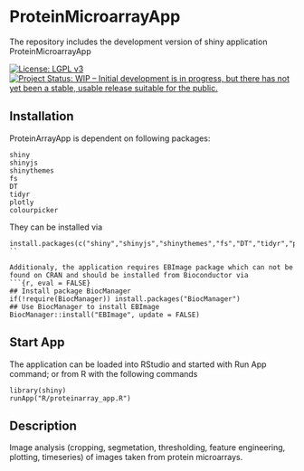 
# ProteinMicroarrayApp
The repository includes the development version of shiny application ProteinMicroarrayApp

[![License: LGPL v3](https://img.shields.io/badge/License-LGPL%20v3-blue.svg)](https://www.gnu.org/licenses/lgpl-3.0)
[![Project Status: WIP – Initial development is in progress, but there has not yet been a stable, usable release suitable for the public.](https://www.repostatus.org/badges/latest/wip.svg)](https://www.repostatus.org/#wip)

## Installation

ProteinArrayApp is dependent on following packages:
```
shiny
shinyjs
shinythemes
fs
DT
tidyr
plotly
colourpicker
```
They can be installed via
```
install.packages(c("shiny","shinyjs","shinythemes","fs","DT","tidyr","plotly","colourpicker"))
``

Additionaly, the application requires EBImage package which can not be found on CRAN and should be installed from Bioconductor via
```{r, eval = FALSE}
## Install package BiocManager
if(!require(BiocManager)) install.packages("BiocManager")
## Use BiocManager to install EBImage
BiocManager::install("EBImage", update = FALSE)
```

## Start App
The application can be loaded into RStudio and started with Run App command; or from R with the following commands

```{r}
library(shiny)
runApp("R/proteinarray_app.R")
```

## Description
Image analysis (cropping, segmetation, thresholding, feature engineering, plotting, timeseries) 
of images taken from protein microarrays.
